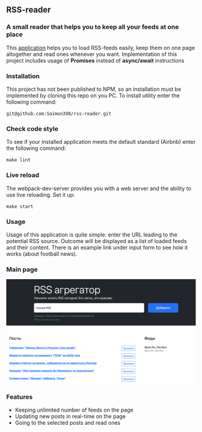 ## RSS-reader

### A small reader that helps you to keep all your feeds at one place

This [application](https://rss-reader-saimon398.vercel.app) helps you to load RSS-feeds easily, keep them on one page altogether and read ones whenever you want. Implementation of this project includes usage of **Promises** instead of **async/await** instructions

### Installation

This project has not been published to NPM, so an installation must be implemented by cloning this repo on you PC. To install utility enter the following command:

```
git@github.com:Saimon398/rss-reader.git
```

### Check code style

To see if your installed application meets the default standard (Airbnb) enter the following command:

```
make lint
```

### Live reload

The webpack-dev-server provides you with a web server and the ability to use live reloading. Set it up:

```
make start
```

### Usage

Usage of this application is quite simple: enter the URL leading to the potential RSS source. Outcome will be displayed as a list of loaded feeds and their content. There is an example link under input form to see how it works (about football news).

### Main page

![Main page](/src/images/rss-main-page.png)

### Features

- Keeping unlimited number of feeds on the page
- Updating new posts in real-time on the page
- Going to the selected posts and read ones

